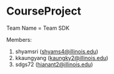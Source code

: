 # CourseProject

Team Name = Team SDK

Members:
1. shyamsri (shyams4@illinois.edu)
2. kkaungyang (kaungky2@illinois.edu)
3. sdgs72 (hianant2@illinois.edu)



